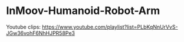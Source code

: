 # InMoov-Humanoid-Robot-Arm

Youtube clips: https://www.youtube.com/playlist?list=PLbKqNnUrVvS-JGw36vohF6NhHJPR58Pe3

